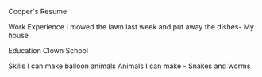 Cooper's Resume

Work Experience
I mowed the lawn last week and put away the dishes- My house

Education
Clown School 
 
Skills
I can make balloon animals
Animals I can make - Snakes and worms
